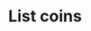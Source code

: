 ---
title: List coins
excerpt: Get a list of coins in a project.
api:
  file: bazel-binopenapiopenapiopenapiopenapi.swagger.json
  operationId: ListCoins2
hidden: false
---